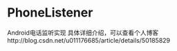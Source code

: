 # PhoneListener
Android电话监听实现
具体详细介绍，可以查看个人博客http://blog.csdn.net/u011176685/article/details/50185829
